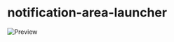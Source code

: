 # notification-area-launcher
![Preview](https://github.com/snorkeldev/notification-area-launcher/assets/1427129/abc42db1-759c-4e41-8d62-53716b2f4fd3)
